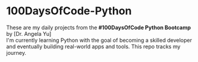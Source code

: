 # 100DaysOfCode-Python
These are my daily projects from the **#100DaysOfCode Python Bootcamp** by [Dr. Angela Yu]
<br>
I'm currently learning Python with the goal of becoming a skilled developer and eventually building real-world apps and tools. This repo tracks my journey.
